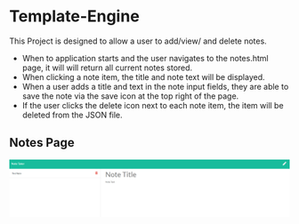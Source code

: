 
# Template-Engine

This Project is designed to allow a user to add/view/ and delete notes.

- When to application starts and the user navigates to the notes.html page, it will will return all current notes stored.
- When clicking a note item, the title and note text will be displayed.
- When a user adds a title and text in the note input fields, they are able to save the note via the save icon at the top right of the page. 
- If the user clicks the delete icon next to each note item, the item will be deleted from the JSON file.


## Notes Page
![Project Img](Develop/public/assets/images/readME.png)